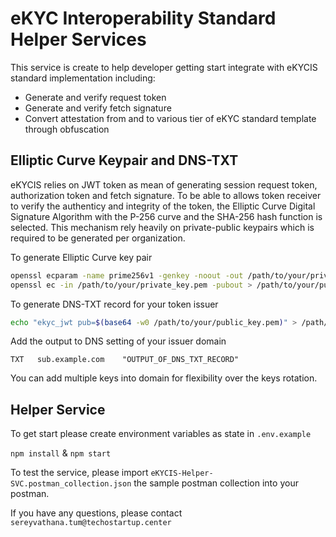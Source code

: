 # eKYC Interoperability Standard Helper Services

This service is create to help developer getting start integrate with eKYCIS standard implementation including:

- Generate and verify request token
- Generate and verify fetch signature
- Convert attestation from and to various tier of eKYC standard template through obfuscation

## Elliptic Curve Keypair and DNS-TXT

eKYCIS relies on JWT token as mean of generating session request token, authorization token and fetch signature. To be able to allows token receiver to verify the authenticy and integrity of the token, the Elliptic Curve Digital Signature Algorithm with the P-256 curve and the SHA-256 hash function is selected. This mechanism rely heavily on private-public keypairs which is required to be generated per organization.

To generate Elliptic Curve key pair

```bash
openssl ecparam -name prime256v1 -genkey -noout -out /path/to/your/private_key.pem
openssl ec -in /path/to/your/private_key.pem -pubout > /path/to/your/public_key.pem
```

To generate DNS-TXT record for your token issuer

```bash
echo "ekyc_jwt pub=$(base64 -w0 /path/to/your/public_key.pem)" > /path/to/your/output.txt
```

Add the output to DNS setting of your issuer domain

`TXT   sub.example.com    "OUTPUT_OF_DNS_TXT_RECORD"`

You can add multiple keys into domain for flexibility over the keys rotation.

## Helper Service

To get start please create environment variables as state in `.env.example`

`npm install` & `npm start`

To test the service, please import `eKYCIS-Helper-SVC.postman_collection.json` the sample postman collection into your postman.

If you have any questions, please contact `sereyvathana.tum@techostartup.center`
